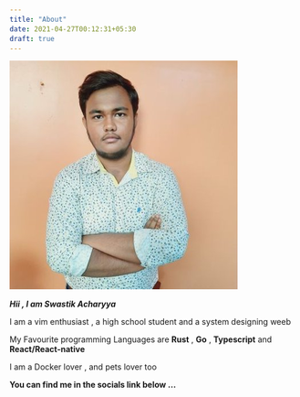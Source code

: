 ```yaml
---
title: "About"
date: 2021-04-27T00:12:31+05:30
draft: true
---
```

![swastik](/images/swastik.jpg)

<p><strong><em>Hii , I am Swastik Acharyya</em></strong></p>
<p>I am a vim enthusiast , a high school student and a system designing weeb</p>
<p>My Favourite programming Languages are <strong>Rust</strong> , <strong>Go</strong> , <strong>Typescript</strong> and <strong>React/React-native</strong></p>
<p>I am a Docker lover , and pets lover too</p>


<p><strong>You can find me in the socials link below ...</strong></p>
